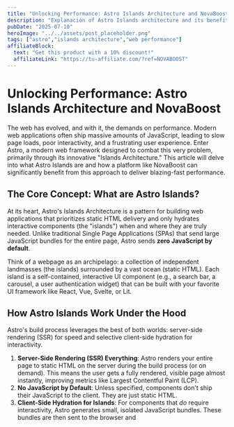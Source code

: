 ```yaml
---
title: "Unlocking Performance: Astro Islands Architecture and NovaBoost"
description: "Explanación of Astro Islands architecture and its benefits for NovaBoost performance."
pubDate: "2025-07-10"
heroImage: "../../assets/post_placeholder.png"
tags: ["astro","islands architecture","web performance"]
affiliateBlock:
  text: "Get this product with a 10% discount!"
  affiliateLink: "https://tu-affiliate.com/?ref=NOVABOOST"
---
```



# Unlocking Performance: Astro Islands Architecture and NovaBoost

The web has evolved, and with it, the demands on performance. Modern web applications often ship massive amounts of JavaScript, leading to slow page loads, poor interactivity, and a frustrating user experience. Enter Astro, a modern web framework designed to combat this very problem, primarily through its innovative "Islands Architecture." This article will delve into what Astro Islands are and how a platform like NovaBoost can significantly benefit from this approach to deliver blazing-fast performance.

## The Core Concept: What are Astro Islands?

At its heart, Astro's Islands Architecture is a pattern for building web applications that prioritizes static HTML delivery and only hydrates interactive components (the "islands") when and where they are truly needed. Unlike traditional Single Page Applications (SPAs) that send large JavaScript bundles for the entire page, Astro sends **zero JavaScript by default**.

Think of a webpage as an archipelago: a collection of independent landmasses (the islands) surrounded by a vast ocean (static HTML). Each island is a self-contained, interactive UI component (e.g., a search bar, a carousel, a user authentication widget) that can be built with your favorite UI framework like React, Vue, Svelte, or Lit.

## How Astro Islands Work Under the Hood

Astro's build process leverages the best of both worlds: server-side rendering (SSR) for speed and selective client-side hydration for interactivity.

1.  **Server-Side Rendering (SSR) Everything**: Astro renders your entire page to static HTML on the server during the build process (or on demand). This means the user gets a fully rendered, visible page almost instantly, improving metrics like Largest Contentful Paint (LCP).
2.  **No JavaScript by Default**: Unless specified, components don't ship their JavaScript to the client. They are just static HTML.
3.  **Client-Side Hydration for Islands**: For components that *do* require interactivity, Astro generates small, isolated JavaScript bundles. These bundles are then sent to the browser and 
